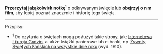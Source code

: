 **Przeczytaj jakąkolwiek notkę**<sup>1</sup> o odkrywanym święcie lub **obejrzyj o nim film**, aby lepiej poznać znaczenie i historię tego święta.

---
Przypisy:

- <sup>1</sup> Do czytania o świętach mogą posłużyć takie strony, jak: <a target="_blank" href="https://brewiarz.pl/czytelnia/swieci/alfabet_swieta.php3">Internetowa Liturgia Godzin</a>, a także książki papierowe lub e-booki, np. <a target="_blank" href="https://pl.wikisource.org/wiki/%C5%BBywoty_%C5%9Awi%C4%99tych_Pa%C5%84skich_na_wszystkie_dnie_roku">Żywoty Świętych Pańskich na wszystkie dnie roku</a> (wyd. 1910).
